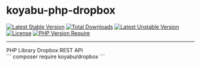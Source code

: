 # koyabu-php-dropbox
[![Latest Stable Version](http://poser.pugx.org/koyabu/dropbox/v)](https://packagist.org/packages/koyabu/dropbox) [![Total Downloads](http://poser.pugx.org/koyabu/dropbox/downloads)](https://packagist.org/packages/koyabu/dropbox) [![Latest Unstable Version](http://poser.pugx.org/koyabu/dropbox/v/unstable)](https://packagist.org/packages/koyabu/dropbox) [![License](http://poser.pugx.org/koyabu/dropbox/license)](https://packagist.org/packages/koyabu/dropbox) [![PHP Version Require](http://poser.pugx.org/koyabu/dropbox/require/php)](https://packagist.org/packages/koyabu/dropbox)
<hr>
PHP Library Dropbox REST API<br>
```
composer require koyabu/dropbox
```
